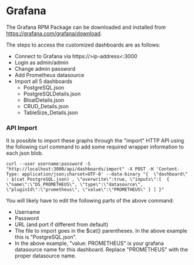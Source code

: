 # Grafana

The Grafana RPM Package can be downloaded and installed from https://grafana.com/grafana/download.

The steps to access the customized dashboards are as follows:

* Connect to Grafana via https://&gt;ip-address&lt;:3000
* Login as admin/admin
* Change admin password
* Add Prometheus datasource
* Import all 5 dashboards 
  * PostgreSQL.json
  * PostgreSQLDetails.json
  * BloatDetails.json
  * CRUD_Details.json
  * TableSize_Details.json


### API Import

It is possible to import these graphs through the "import" HTTP API using the following curl command to add some required wrapper information to each json blob. 
```
curl --user username:password -S "http://localhost:3000/api/dashboards/import" -X POST -H 'Content-Type: application/json;charset=UTF-8' --data-binary "{  \"dashboard\" : $(cat PostgreSQL.json) , \"overwrite\":true, \"inputs\":[  {  \"name\":\"DS_PROMETHEUS\", \"type\":\"datasource\", \"pluginId\":\"prometheus\", \"value\":\"PROMETHEUS\" } ] }"
```
You will likely have to edit the following parts of the above command:

 * Username
 * Password
 * URL (and port if different from default)
 * The file to import goes in the $cat() parentheses. In the above example this is "PostgreSQL.json".
 * In the above example, "value: PROMETHEUS" is your grafana datasource name for this dashboard. Replace "PROMETHEUS" with the proper datasource name.



